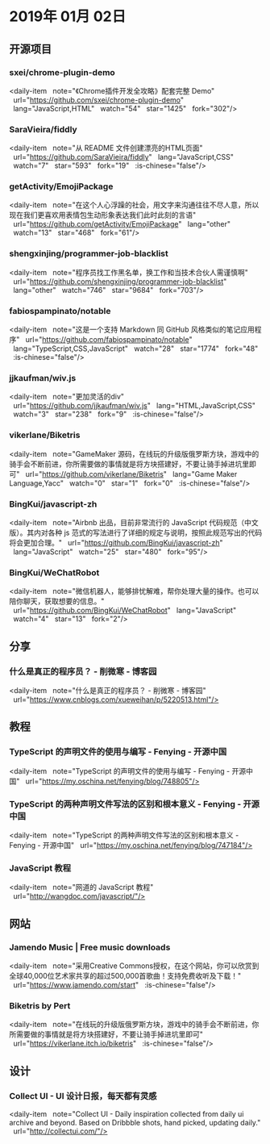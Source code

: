 # 2019年 01月 02日

## 开源项目

### sxei/chrome-plugin-demo

<daily-item
  note="《Chrome插件开发全攻略》配套完整 Demo"
  url="https://github.com/sxei/chrome-plugin-demo"
  lang="JavaScript,HTML"
  watch="54"
  star="1425"
  fork="302"/>

### SaraVieira/fiddly

<daily-item
  note="从 README 文件创建漂亮的HTML页面"
  url="https://github.com/SaraVieira/fiddly"
  lang="JavaScript,CSS"
  watch="7"
  star="593"
  fork="19"
  :is-chinese="false"/>

### getActivity/EmojiPackage

<daily-item
  note="在这个人心浮躁的社会，用文字来沟通往往不尽人意，所以现在我们更喜欢用表情包生动形象表达我们此时此刻的言语"
  url="https://github.com/getActivity/EmojiPackage"
  lang="other"
  watch="13"
  star="468"
  fork="61"/>

### shengxinjing/programmer-job-blacklist

<daily-item
  note="程序员找工作黑名单，换工作和当技术合伙人需谨慎啊"
  url="https://github.com/shengxinjing/programmer-job-blacklist"
  lang="other"
  watch="746"
  star="9684"
  fork="703"/>

### fabiospampinato/notable

<daily-item
  note="这是一个支持 Markdown 同 GitHub 风格类似的笔记应用程序"
  url="https://github.com/fabiospampinato/notable"
  lang="TypeScript,CSS,JavaScript"
  watch="28"
  star="1774"
  fork="48"
  :is-chinese="false"/>

### jjkaufman/wiv.js

<daily-item
  note="更加灵活的div"
  url="https://github.com/jjkaufman/wiv.js"
  lang="HTML,JavaScript,CSS"
  watch="3"
  star="238"
  fork="9"
  :is-chinese="false"/>

### vikerlane/Biketris

<daily-item
  note="GameMaker 源码，在线玩的升级版俄罗斯方块，游戏中的骑手会不断前进，你所需要做的事情就是将方块搭建好，不要让骑手掉进坑里即可"
  url="https://github.com/vikerlane/Biketris"
  lang="Game Maker Language,Yacc"
  watch="0"
  star="1"
  fork="0"
  :is-chinese="false"/>

### BingKui/javascript-zh

<daily-item
  note="Airbnb 出品，目前非常流行的 JavaScript 代码规范（中文版）。其内对各种 js 范式的写法进行了详细的规定与说明，按照此规范写出的代码将会更加合理。"
  url="https://github.com/BingKui/javascript-zh"
  lang="JavaScript"
  watch="25"
  star="480"
  fork="95"/>

### BingKui/WeChatRobot

<daily-item
  note="微信机器人，能够排忧解难，帮你处理大量的操作。也可以陪你聊天，获取想要的信息。"
  url="https://github.com/BingKui/WeChatRobot"
  lang="JavaScript"
  watch="4"
  star="13"
  fork="2"/>

## 分享

### 什么是真正的程序员？ - 削微寒 - 博客园

<daily-item
  note="什么是真正的程序员？ - 削微寒 - 博客园"
  url="https://www.cnblogs.com/xueweihan/p/5220513.html"/>

## 教程

### TypeScript 的声明文件的使用与编写 - Fenying - 开源中国

<daily-item
  note="TypeScript 的声明文件的使用与编写 - Fenying - 开源中国"
  url="https://my.oschina.net/fenying/blog/748805"/>

### TypeScript 的两种声明文件写法的区别和根本意义 - Fenying - 开源中国

<daily-item
  note="TypeScript 的两种声明文件写法的区别和根本意义 - Fenying - 开源中国"
  url="https://my.oschina.net/fenying/blog/747184"/>

### JavaScript 教程

<daily-item
  note="网道的 JavaScript 教程"
  url="http://wangdoc.com/javascript/"/>

## 网站

### Jamendo Music | Free music downloads

<daily-item
  note="采用Creative Commons授权，在这个网站，你可以欣赏到全球40,000位艺术家共享的超过500,000首歌曲！支持免费收听及下载！"
  url="https://www.jamendo.com/start"
  :is-chinese="false"/>

### Biketris by Pert

<daily-item
  note="在线玩的升级版俄罗斯方块，游戏中的骑手会不断前进，你所需要做的事情就是将方块搭建好，不要让骑手掉进坑里即可"
  url="https://vikerlane.itch.io/biketris"
  :is-chinese="false"/>

## 设计

### Collect UI - UI 设计日报，每天都有灵感

<daily-item
  note="Collect UI - Daily inspiration collected from daily ui archive and beyond. Based on Dribbble shots, hand picked, updating daily."
  url="http://collectui.com/"/>

<daily-footer/>